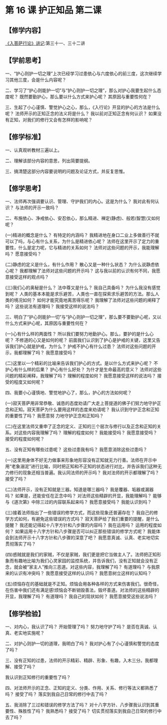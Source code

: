 
# 第 16 课 护正知品 第二课

## 【修学内容】

[《入菩萨行论》讲记](text):第三十一、三十二讲

## 【学前思考】

一、“护心则护一切之理”上次已经学习过患依心与六度依心的前三度，这次继续学习其他三度，会是什么内容呢？

二、学习了“护心则能护一切”与“护心则护一切之理”，那么对护心我要生起什么态度呢？
既然要勤护心，那么要以什么方式来护心呢？
其原因与重要性何在？

三、生起了小心谨慎、警觉护心之心，那么，《入行论》开显的护心的方法是什么呢？
法师开示的正知正念的法义将是什么？
我以前对正知正念有何认识？
如果没有正知，对我们的修行又会有怎样的影响呢？

## 【修学标准】

一、认真观听教材三遍以上。

二、理解该部分内容的意思，列出简要提纲。

三、搞清楚这部分内容要说明的问题及论证方式，并反复思惟。

## 【修学思考】

一、法师再次强调要认识、管理、守护我们的内心。这是为什么？
我对此有何认识？
与法师的开示一致吗？

二、布施依心、净戒依心、安忍依心，那么精进、禅定(静虑)、般若(智慧)又如何呢？

(一)精进的概念是什么？
有特定的内涵吗？
我精进地在身口二业上多做善行不就可以了吗，与心有什么关系，为什么是精进依心呢？
法师在这里开示了定力的重要性，什么是定力呢，它与精进的关系如何？
法师对这些问题的开示，我能理解吗？
愿意接受吗？

(二)静虑的定义是什么，有什么作用？
散心又是一种什么状态？
为什么说静虑依心呢？
我都理解了法师对这些问题的开示吗？
这与我以前的认识有何不同，我愿意接受这样的观点吗？

(三)我们心的奥秘是什么？
法中尊又是什么？
我自己具备吗？
为什么我没有感觉到呢？
人类的基本本能是求乐避苦，人类也一直在探索求乐避苦的方法。那么人类的境况如何？
如何才能究竟地离苦得乐呢？
我理解了法师对这些问题的阐释了吗？
这些说法有道理吗？
我接受这样的说法吗？

三、明白了“护心则能护一切”与“护心则护一切之理”，那么要不要勤护心呢，又以什么方式来护心呢，其原因与重要性何在？

(一)心有什么样的两面性？
所以我们要努力地勤护心。那么，要护的是什么心呢？
不修道的心又是如何的呢？
前面我们认识到了护心是护戒的关键，这里又告诉我们护心就是护戒，为什么？
护戒不护心有什么过患？
法师对这些问题的开示，我都理解了吗？
我愿意接受吗？

(二)这里以一个精彩的比喻来告诉我们护心的方式。是以什么方式来护心呢？
不护心有什么样的后果？
护心有什么好处？
为什才是生命最高的意义？
法师对这些问题的精彩阐释，我理解了吗？
理解的程度如何？
我愿意接受这样的说法吗？
接受的程度又如何呢？

四、我要小心谨慎地、警觉地护心了，那么，护心的方法如何呢？

(一)寂天菩萨用非常恭敬、诚恳的态度劝请广大走上菩提道的佛子们努力地守护正念和正知。寂天菩萨为什么要用这样的态度来劝请呢？
我认识到守护正念和正知的重要性了吗？
我愿意努
力地守护正念和正知吗？

(二)在这里法师又重申了正念的定义、正知的三个层次与修行以及正念和正知的关系。对这些内容我理解了吗？
理解的程度如何？
我能接受吗？
我愿意接受吗？
接受的程度如何呢？

五、没有正知有哪些过患呢？
这些过患我有吗？
我愿意消除这些过患吗？

(一)这里用身体不好无力做事来形象地形容没有正知就无力行善。法师在开示中用“老象溺泥”进行比喻，同时把正知和不正知的状态进行对比，并告诉我们这种无力修行的现象还相当普遍。我认同法师的开示吗？
我对法师的开示都理解了吗？
接受了吗？

(二)法师开示，没有正知就是三器。知道是哪三器吗？
我是覆器、垢器或漏器吗？
如果是，还能安任在正念中吗？
对法师这些精辟的开显，我能理解吗？
能够与《道次第》中除三过的内容联系起来吗？
我愿意接受吗？
我能认识到吗？

(三)接着法师指出了一些错误的修学方式，而这些现象还普遍存在？
我自己的修学方式如何，有避免这些错误的方式吗？
寂天菩萨给了我们重要的提醒，是什么提醒？
我还能记得起十八字方针和八步骤的内容吗？
我在运用吗？
运用的程度如何？
如果运用十八字方针和八步骤是否可以纠正那些错误的修学方式呢？
我能体会到法师开示十八字方针和八步骤的深意了吧？
我愿意真诚、认真、老实地切实贯彻落实了吗？

(四)惑贼就是我们的家贼，不仅是家贼，我们更是把它当做主人了。法师把正知形象而有趣地比喻为我们心灵家园的监控系统，并告诉我们，没有正知就会没有正念，就会被“家主人”推向三恶道。对这些内容，我理解了吗？
有道理吗？
与我原来的认识有冲突吗？
我愿意接受这样的认识吗？
我愿意树立这样的认知吗？

(五)烦恼存在的基础就是不正知。烦恼会用各种各样的方式来伤害我们。很奇怪，在伤害中我们还有满足感!烦恼会不断销毁善法，毁坏善道。对法师的这些精辟的开显，我理解了吗？
有道理吗？
我自己的现状如何？
我愿意接受这些说法吗？

## 【修学检验】

一、对内心，我认识了吗？
开始管理了吗？
努力地守护了吗？
是否在真诚、认真、老实地实施呢？

二、对护心则护一切的道理，我明白了吗？
我对护心有了小心谨慎和警觉的态度了吗？

三、没有正知的过患，法师的开示精彩、精辟、形象、有趣，入木三分。我都理解、接受了吗？

我认识到正知修行的重要性了吗？

四、对法师开示的正念、正知的定义、分类、作用、关系、修行等法义都熟悉了吗？
接受了吗？
落实到我自己日常的修行中去了吗？

五、我消除了三过和错误的修学方法了吗？
对十八字方针、八步骤我认识到其重要性、殊胜性了吗？
我熟悉吗？
接受了吗？
切实贯彻落实到我自己日常的修行中去了吗？
